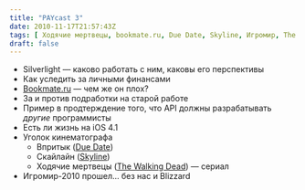 ```yaml
---
title: "PAYcast 3"
date: 2010-11-17T21:57:43Z
tags: [ Ходячие мертвецы, bookmate.ru, Due Date, Skyline, Игромир, The Walking Dead, Apple, Скайлайн, PAYcast, silverlight, Впритык, film, iOS ]
draft: false
---
```

<ul>
<li>Silverlight &#8212; каково работать с ним, каковы его перспективы</li>
<li>Как уследить за личными финансами</li>
<li><a href="http://bookmate.ru" target="_blank">Bookmate.ru</a> &#8212; чем же он плох?</li>
<li>За и против подработки на старой работе</li>
<li>Пример в продтерждение того, что API должны разрабатывать <em>другие</em> программисты</li>
<li>Есть ли жизнь на iOS 4.1</li>
<li>Уголок кинематографа
<ul>
<li>Впритык (<a href="http://www.imdb.com/title/tt1231583/" target="_blank">Due Date</a>)</li>
<li>Скайлайн (<a href="http://www.imdb.com/title/tt1564585/" target="_blank">Skyline</a>)</li>
<li>Ходячие мертвецы (<a href="http://www.imdb.com/title/tt1520211/" target="_blank">The Walking Dead</a>) &#8212; сериал</li>
</ul>
</li>
<li>Игромир-2010 прошел&#8230; без нас и Blizzard</li>
</ul>

     